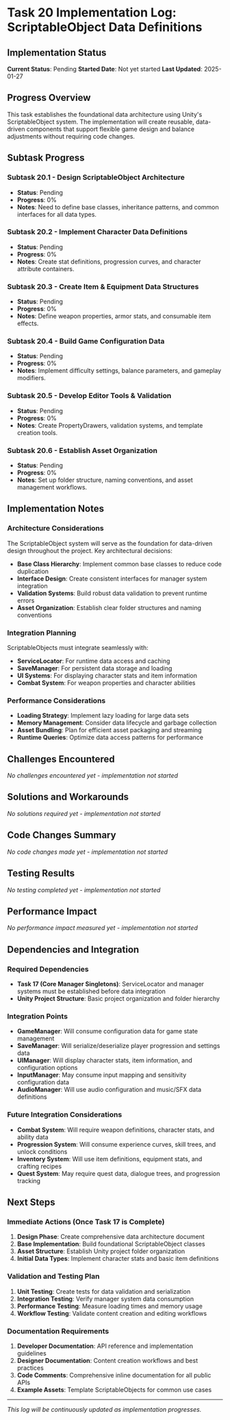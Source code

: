 # Task 20 Implementation Log: ScriptableObject Data Definitions

## Implementation Status
**Current Status**: Pending
**Started Date**: Not yet started
**Last Updated**: 2025-01-27

## Progress Overview
This task establishes the foundational data architecture using Unity's ScriptableObject system. The implementation will create reusable, data-driven components that support flexible game design and balance adjustments without requiring code changes.

## Subtask Progress
### Subtask 20.1 - Design ScriptableObject Architecture
- **Status**: Pending
- **Progress**: 0%
- **Notes**: Need to define base classes, inheritance patterns, and common interfaces for all data types.

### Subtask 20.2 - Implement Character Data Definitions
- **Status**: Pending
- **Progress**: 0%
- **Notes**: Create stat definitions, progression curves, and character attribute containers.

### Subtask 20.3 - Create Item & Equipment Data Structures
- **Status**: Pending
- **Progress**: 0%
- **Notes**: Define weapon properties, armor stats, and consumable item effects.

### Subtask 20.4 - Build Game Configuration Data
- **Status**: Pending
- **Progress**: 0%
- **Notes**: Implement difficulty settings, balance parameters, and gameplay modifiers.

### Subtask 20.5 - Develop Editor Tools & Validation
- **Status**: Pending
- **Progress**: 0%
- **Notes**: Create PropertyDrawers, validation systems, and template creation tools.

### Subtask 20.6 - Establish Asset Organization
- **Status**: Pending
- **Progress**: 0%
- **Notes**: Set up folder structure, naming conventions, and asset management workflows.

## Implementation Notes

### Architecture Considerations
The ScriptableObject system will serve as the foundation for data-driven design throughout the project. Key architectural decisions:

- **Base Class Hierarchy**: Implement common base classes to reduce code duplication
- **Interface Design**: Create consistent interfaces for manager system integration
- **Validation Systems**: Build robust data validation to prevent runtime errors
- **Asset Organization**: Establish clear folder structures and naming conventions

### Integration Planning
ScriptableObjects must integrate seamlessly with:
- **ServiceLocator**: For runtime data access and caching
- **SaveManager**: For persistent data storage and loading
- **UI Systems**: For displaying character stats and item information
- **Combat System**: For weapon properties and character abilities

### Performance Considerations
- **Loading Strategy**: Implement lazy loading for large data sets
- **Memory Management**: Consider data lifecycle and garbage collection
- **Asset Bundling**: Plan for efficient asset packaging and streaming
- **Runtime Queries**: Optimize data access patterns for performance

## Challenges Encountered
*No challenges encountered yet - implementation not started*

## Solutions and Workarounds
*No solutions required yet - implementation not started*

## Code Changes Summary
*No code changes made yet - implementation not started*

## Testing Results
*No testing completed yet - implementation not started*

## Performance Impact
*No performance impact measured yet - implementation not started*

## Dependencies and Integration

### Required Dependencies
- **Task 17 (Core Manager Singletons)**: ServiceLocator and manager systems must be established before data integration
- **Unity Project Structure**: Basic project organization and folder hierarchy

### Integration Points
- **GameManager**: Will consume configuration data for game state management
- **SaveManager**: Will serialize/deserialize player progression and settings data
- **UIManager**: Will display character stats, item information, and configuration options
- **InputManager**: May consume input mapping and sensitivity configuration data
- **AudioManager**: Will use audio configuration and music/SFX data definitions

### Future Integration Considerations
- **Combat System**: Will require weapon definitions, character stats, and ability data
- **Progression System**: Will consume experience curves, skill trees, and unlock conditions
- **Inventory System**: Will use item definitions, equipment stats, and crafting recipes
- **Quest System**: May require quest data, dialogue trees, and progression tracking

## Next Steps

### Immediate Actions (Once Task 17 is Complete)
1. **Design Phase**: Create comprehensive data architecture document
2. **Base Implementation**: Build foundational ScriptableObject classes
3. **Asset Structure**: Establish Unity project folder organization
4. **Initial Data Types**: Implement character stats and basic item definitions

### Validation and Testing Plan
1. **Unit Testing**: Create tests for data validation and serialization
2. **Integration Testing**: Verify manager system data consumption
3. **Performance Testing**: Measure loading times and memory usage
4. **Workflow Testing**: Validate content creation and editing workflows

### Documentation Requirements
1. **Developer Documentation**: API reference and implementation guidelines
2. **Designer Documentation**: Content creation workflows and best practices
3. **Code Comments**: Comprehensive inline documentation for all public APIs
4. **Example Assets**: Template ScriptableObjects for common use cases

---
*This log will be continuously updated as implementation progresses.* 